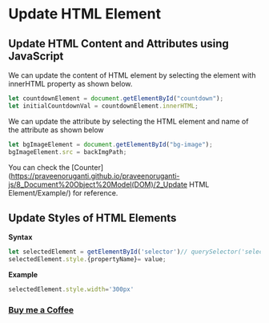 # Update HTML Element


## Update HTML Content and Attributes using JavaScript

We can update the content of HTML element by selecting the element with innerHTML property as shown below.
```javascript
let countdownElement = document.getElementById("countdown");
let initialCountdownVal = countdownElement.innerHTML;
```

We can update the attribute by selecting the HTML element and name of the attribute as shown below
```javascript
let bgImageElement = document.getElementById("bg-image");
bgImageElement.src = backImgPath;
```
You can check the [Counter](https://praveenoruganti.github.io/praveenoruganti-js/8_Document%20Object%20Model(DOM)/2_Update HTML Element/Example/) for reference.


## Update Styles of HTML Elements
**Syntax**
```javascript
let selectedElement = getElementById('selector')// querySelector('selector)
selectedElement.style.{propertyName}= value;
```
**Example**
```javascript
selectedElement.style.width='300px'
```
### [Buy me a Coffee](http://bit.ly/2WryDT8)